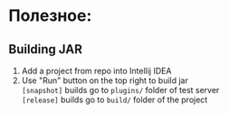 # Полезное:
## Building JAR

1. Add a project from repo into Intellij IDEA
2. Use "Run" button on the top right to build jar\
`[snapshot]` builds go to `plugins/` folder of test server \
`[release]` builds go to `build/` folder of the project
